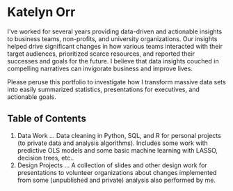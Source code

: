 # Katelyn Orr
I've worked for several years providing data-driven and actionable insights to business teams, non-profits, and university organizations.  Our insights helped drive significant changes in how various teams interacted with their target audiences, prioritized scarce resources, and reported their successes and goals for the future.  I believe that data insights couched in compelling narratives can invigorate business and improve lives.

Please peruse this portfolio to investigate how I transform massive data sets into easily summarized statistics, presentations for executives, and actionable goals.

## Table of Contents
1. Data Work
... Data cleaning in Python, SQL, and R for personal projects (to private data and analysis algorithms).  Includes some work with predictive OLS models and some basic machine learning with LASSO, decision trees, etc..
2. Design Projects
... A collection of slides and other design work for presentations to volunteer organizations about changes implemented from some (unpublished and private) analysis also performed by me.
